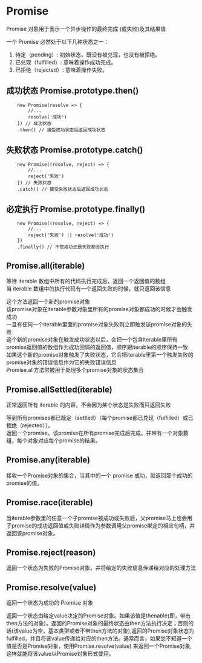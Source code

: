 # Promise

Promise 对象用于表示一个异步操作的最终完成 (或失败)及其结果值  

一个 Promise 必然处于以下几种状态之一：
1. 待定（pending）: 初始状态，既没有被兑现，也没有被拒绝。
2. 已兑现（fulfilled）: 意味着操作成功完成。
3. 已拒绝（rejected）: 意味着操作失败。

## 成功状态 Promise.prototype.then()

```
    new Promise(resolve => {
        //...
        resolve('成功')
    }) // 成功状态
    .then() // 接受成功状态后返回成功状态
```

## 失败状态 Promise.prototype.catch()

```
    new Promise((resolve, reject) => {
        //...
        reject('失败')
    }) // 失败状态
    .catch() // 接受失败状态后返回成功状态
```

## 必定执行 Promise.prototype.finally()

```
    new Promise((resolve, reject) => {
        //...
        reject('失败') || resolve('成功')
    }) 
    .finally() // 不管成功还是失败都会执行
```

## Promise.all(iterable)

等待 iterable 数组中所有的代码执行完成后，返回一个返回值的数组  
当 iterable 数组中的执行代码有一个返回失败的时候，就只返回该信息

这个方法返回一个新的promise对象  
该promise对象在iterable参数对象里所有的promise对象都成功的时候才会触发成功  
一旦有任何一个iterable里面的promise对象失败则立即触发该promise对象的失败  
这个新的promise对象在触发成功状态以后，会把一个包含iterable里所有promise返回值的数组作为成功回调的返回值，顺序跟iterable的顺序保持一致  
如果这个新的promise对象触发了失败状态，它会把iterable里第一个触发失败的promise对象的错误信息作为它的失败错误信息  
Promise.all方法常被用于处理多个promise对象的状态集合

## Promise.allSettled(iterable)

正常返回所有 iterable 的内容，不会因为某个状态是失败而只返回失败

等到所有promises都已敲定（settled）（每个promise都已兑现（fulfilled）或已拒绝（rejected））。  
返回一个promise，该promise在所有promise完成后完成。并带有一个对象数组，每个对象对应每个promise的结果。

## Promise.any(iterable)

接收一个Promise对象的集合，当其中的一个 promise 成功，就返回那个成功的promise的值。

## Promise.race(iterable)

当iterable参数里的任意一个子promise被成功或失败后，父promise马上也会用子promise的成功返回值或失败详情作为参数调用父promise绑定的相应句柄，并返回该promise对象。

## Promise.reject(reason)

返回一个状态为失败的Promise对象，并将给定的失败信息传递给对应的处理方法

## Promise.resolve(value)

返回一个状态为成功的 Promise 对象

返回一个状态由给定value决定的Promise对象。如果该值是thenable(即，带有then方法的对象)，返回的Promise对象的最终状态由then方法执行决定；否则的话(该value为空，基本类型或者不带then方法的对象),返回的Promise对象状态为fulfilled，并且将该value传递给对应的then方法。通常而言，如果您不知道一个值是否是Promise对象，使用Promise.resolve(value) 来返回一个Promise对象,这样就能将该value以Promise对象形式使用。

